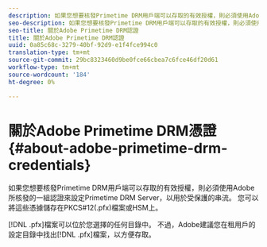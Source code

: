 ```yaml
---
description: 如果您想要核發Primetime DRM用戶端可以存取的有效授權，則必須使用Adobe所核發的一組認證來設定Primetime DRM Server，以用於受保護的串流。 您可以將這些憑據儲存在PKCS#12(.pfx)檔案或HSM上。
seo-description: 如果您想要核發Primetime DRM用戶端可以存取的有效授權，則必須使用Adobe所核發的一組認證來設定Primetime DRM Server，以用於受保護的串流。 您可以將這些憑據儲存在PKCS#12(.pfx)檔案或HSM上。
seo-title: 關於Adobe Primetime DRM認證
title: 關於Adobe Primetime DRM認證
uuid: 0a85c68c-3279-40bf-92d9-e1f4fce994c0
translation-type: tm+mt
source-git-commit: 29bc8323460d9be0fce66cbea7c6fce46df20d61
workflow-type: tm+mt
source-wordcount: '184'
ht-degree: 0%

---
```



# 關於Adobe Primetime DRM憑證{#about-adobe-primetime-drm-credentials}

如果您想要核發Primetime DRM用戶端可以存取的有效授權，則必須使用Adobe所核發的一組認證來設定Primetime DRM Server，以用於受保護的串流。 您可以將這些憑據儲存在PKCS#12(.pfx)檔案或HSM上。

[!DNL .pfx]檔案可以位於您選擇的任何目錄中。 不過，Adobe建議您在租用戶的設定目錄中找出[!DNL .pfx]檔案，以方便存取。
